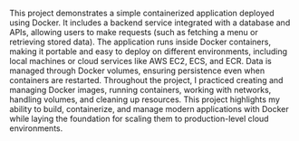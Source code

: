 This project demonstrates a simple containerized application deployed using Docker. It includes a backend service integrated with a database and APIs, allowing users to make requests (such as fetching a menu or retrieving stored data). The application runs inside Docker containers, making it portable and easy to deploy on different environments, including local machines or cloud services like AWS EC2, ECS, and ECR. Data is managed through Docker volumes, ensuring persistence even when containers are restarted. Throughout the project, I practiced creating and managing Docker images, running containers, working with networks, handling volumes, and cleaning up resources. This project highlights my ability to build, containerize, and manage modern applications with Docker while laying the foundation for scaling them to production-level cloud environments.